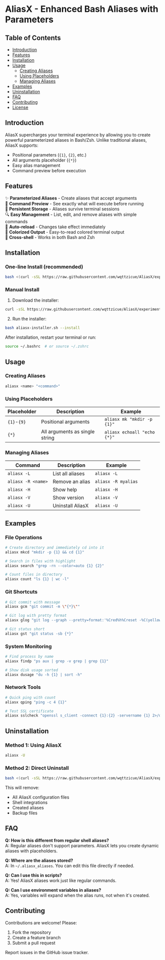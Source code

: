 # AliasX - Enhanced Bash Aliases with Parameters

## Table of Contents
- [Introduction](#introduction)
- [Features](#features)
- [Installation](#installation)
- [Usage](#usage)
  - [Creating Aliases](#creating-aliases)
  - [Using Placeholders](#using-placeholders)
  - [Managing Aliases](#managing-aliases)
- [Examples](#examples)
- [Uninstallation](#uninstallation)
- [FAQ](#faq)
- [Contributing](#contributing)
- [License](#license)

## Introduction

AliasX supercharges your terminal experience by allowing you to create powerful parameterized aliases in Bash/Zsh. Unlike traditional aliases, AliasX supports:

- Positional parameters (`{1}`, `{2}`, etc.)
- All arguments placeholder (`{*}`)
- Easy alias management
- Command preview before execution

## Features

✨ **Parameterized Aliases** - Create aliases that accept arguments  
📝 **Command Preview** - See exactly what will execute before running  
📂 **Persistent Storage** - Aliases survive terminal sessions  
🔍 **Easy Management** - List, edit, and remove aliases with simple commands  
🔄 **Auto-reload** - Changes take effect immediately  
🎨 **Colorized Output** - Easy-to-read colored terminal output  
🔧 **Cross-shell** - Works in both Bash and Zsh  

## Installation

### One-line Install (recommended)
```bash
bash <(curl -sSL https://raw.githubusercontent.com/wqttzicue/AliasX/experimental/aliasx-installer.sh) --install && exec bash
```

### Manual Install
1. Download the installer:
```bash
curl -sSL https://raw.githubusercontent.com/wqttzicue/AliasX/experimental/aliasx-installer.sh -o aliasx-installer.sh
```
2. Run the installer:
```bash
bash aliasx-installer.sh --install
```

After installation, restart your terminal or run:
```bash
source ~/.bashrc  # or source ~/.zshrc
```

## Usage

### Creating Aliases
```bash
aliasx <name> "<command>"
```

### Using Placeholders
| Placeholder | Description                     | Example                     |
|-------------|---------------------------------|-----------------------------|
| `{1}`-`{9}` | Positional arguments            | `aliasx mk "mkdir -p {1}"`  |
| `{*}`       | All arguments as single string  | `aliasx echoall "echo {*}"` |

### Managing Aliases
| Command               | Description                          | Example                  |
|-----------------------|--------------------------------------|--------------------------|
| `aliasx -L`           | List all aliases                     | `aliasx -L`              |
| `aliasx -R <name>`    | Remove an alias                      | `aliasx -R myalias`      |
| `aliasx -H`           | Show help                            | `aliasx -H`              |
| `aliasx -V`           | Show version                         | `aliasx -V`              |
| `aliasx -U`           | Uninstall AliasX                     | `aliasx -U`              |

## Examples

### File Operations
```bash
# Create directory and immediately cd into it
aliasx mkcd "mkdir -p {1} && cd {1}"

# Search in files with highlight
aliasx search "grep -rn --color=auto {1} {2}"

# Count files in directory
aliasx count "ls {1} | wc -l"
```

### Git Shortcuts
```bash
# Git commit with message
aliasx gcm "git commit -m \"{*}\""

# Git log with pretty format
aliasx glog "git log --graph --pretty=format:'%Cred%h%Creset -%C(yellow)%d%Creset %s %Cgreen(%cr) %C(bold blue)<%an>%Creset' --abbrev-commit {*}"

# Git status short
aliasx gst "git status -sb {*}"
```

### System Monitoring
```bash
# Find process by name
aliasx findp "ps aux | grep -v grep | grep {1}"

# Show disk usage sorted
aliasx dusage "du -h {1} | sort -h"
```

### Network Tools
```bash
# Quick ping with count
aliasx qping "ping -c 4 {1}"

# Test SSL certificate
aliasx sslcheck "openssl s_client -connect {1}:{2} -servername {1} 2>/dev/null | openssl x509 -noout -dates"
```

## Uninstallation

### Method 1: Using AliasX
```bash
aliasx -U
```

### Method 2: Direct Uninstall
```bash
bash <(curl -sSL https://raw.githubusercontent.com/wqttzicue/AliasX/experimental/aliasx-installer.sh) --uninstall
```

This will remove:
- All AliasX configuration files
- Shell integrations
- Created aliases
- Backup files

## FAQ

**Q: How is this different from regular shell aliases?**  
A: Regular aliases don't support parameters. AliasX lets you create dynamic aliases with placeholders.

**Q: Where are the aliases stored?**  
A: In `~/.aliasx_aliases`. You can edit this file directly if needed.

**Q: Can I use this in scripts?**  
A: Yes! AliasX aliases work just like regular commands.

**Q: Can I use environment variables in aliases?**  
A: Yes, variables will expand when the alias runs, not when it's created.

## Contributing

Contributions are welcome! Please:
1. Fork the repository
2. Create a feature branch
3. Submit a pull request

Report issues in the GitHub issue tracker.
